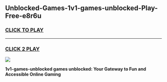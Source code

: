 
## Unblocked-Games-1v1-games-unblocked-Play-Free-e8r6u
<h3>
<a href="https://premium76.site?title=1v1-games-unblocked&ref=23A">CLICK TO PLAY</a></h3>
<hr>

<h3>
<a href="https://premium76.site?title=1v1-games-unblocked&ref=23A">CLICK 2 PLAY</a>
  
</h3>

<a href="https://premium76.site?title=1v1-games-unblocked&ref=23A"><img src="https://clearcache.store/games.png"></a>


**1v1-games-unblocked games unblocked: Your Gateway to Fun and Accessible Online Gaming**
